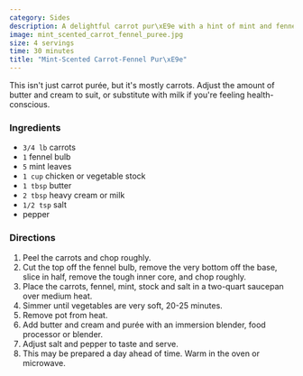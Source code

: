 ```yaml
---
category: Sides
description: A delightful carrot pur\xE9e with a hint of mint and fennel.
image: mint_scented_carrot_fennel_puree.jpg
size: 4 servings
time: 30 minutes
title: "Mint-Scented Carrot-Fennel Pur\xE9e"
---
```


This isn't just carrot purée, but it's mostly carrots. Adjust the amount of butter and cream to suit, or substitute with milk if you're feeling health-conscious.

### Ingredients

* `3/4 lb` carrots
* `1` fennel bulb
* `5` mint leaves
* `1 cup` chicken or vegetable stock
* `1 tbsp` butter
* `2 tbsp` heavy cream or milk
* `1/2 tsp` salt
* pepper

### Directions

1. Peel the carrots and chop roughly.
2. Cut the top off the fennel bulb, remove the very bottom off the base, slice in half, remove the tough inner core, and chop roughly.
3. Place the carrots, fennel, mint, stock and salt in a two-quart saucepan over medium heat.
4. Simmer until vegetables are very soft, 20-25 minutes.
5. Remove pot from heat.
6. Add butter and cream and purée with an immersion blender, food processor or blender.
7. Adjust salt and pepper to taste and serve.
8. This may be prepared a day ahead of time. Warm in the oven or microwave.
